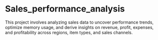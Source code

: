 # Sales_performance_analysis
This project involves analyzing sales data to uncover performance trends, optimize memory usage, and derive insights on revenue, profit, expenses, and profitability across regions, item types, and sales channels.
